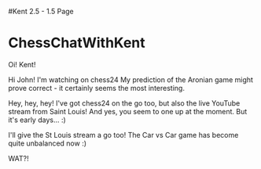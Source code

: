 #Kent 2.5 - 1.5 Page




























# ChessChatWithKent

Oi! Kent!

Hi John!
I'm watching on chess24
My prediction of the Aronian game might prove correct - it certainly seems the most interesting.

Hey, hey, hey! I've got chess24 on the go too, but also the live YouTube stream from Saint Louis! And yes, you seem to one up at the moment. But it's early days... :)

I'll give the St Louis stream a go too! The Car vs Car game has become quite unbalanced now :)

WAT?!

